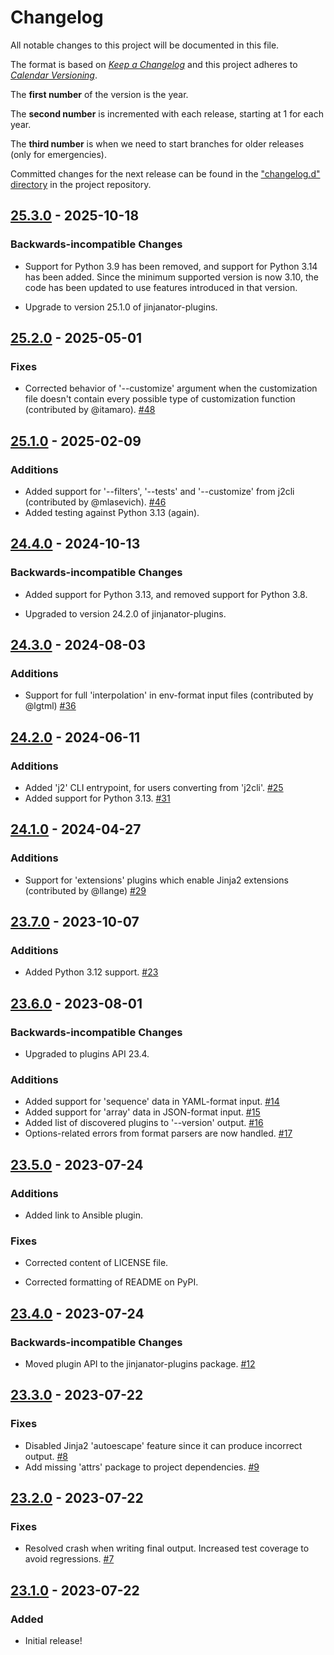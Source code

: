 # Changelog

All notable changes to this project will be documented in this file.

The format is based on [*Keep a
Changelog*](https://keepachangelog.com/en/1.0.0/) and this project
adheres to [*Calendar Versioning*](https://calver.org/).

The **first number** of the version is the year.

The **second number** is incremented with each release, starting at 1
for each year.

The **third number** is when we need to start branches for older
releases (only for emergencies).

Committed changes for the next release can be found in the ["changelog.d"
directory](https://github.com/kpfleming/jinjanator/tree/main/changelog.d)
in the project repository.

<!--
Do *NOT* add changelog entries here!

This changelog is managed by towncrier and is compiled at release time.

See https://github.com/kpfleming/jinjanator/blob/main/.github/CONTRIBUTING.md#changelog for details.
-->

<!-- towncrier release notes start -->

## [25.3.0](https://github.com/kpfleming/jinjanator/tree/25.3.0) - 2025-10-18

### Backwards-incompatible Changes

- Support for Python 3.9 has been removed, and support for Python 3.14
  has been added. Since the minimum supported version is now 3.10, the
  code has been updated to use features introduced in that version.
  
- Upgrade to version 25.1.0 of jinjanator-plugins.
  

## [25.2.0](https://github.com/kpfleming/jinjanator/tree/25.2.0) - 2025-05-01

### Fixes

- Corrected behavior of '--customize' argument when the customization file
  doesn't contain every possible type of customization function
  (contributed by @itamaro).
  [#48](https://github.com/kpfleming/jinjanator/issues/48)

## [25.1.0](https://github.com/kpfleming/jinjanator/tree/25.1.0) - 2025-02-09

### Additions

- Added support for '--filters', '--tests' and '--customize' from j2cli
  (contributed by @mlasevich).
  [#46](https://github.com/kpfleming/jinjanator/issues/46)
- Added testing against Python 3.13 (again).
  

## [24.4.0](https://github.com/kpfleming/jinjanator/tree/24.4.0) - 2024-10-13

### Backwards-incompatible Changes

- Added support for Python 3.13, and removed support for Python 3.8.
  
- Upgraded to version 24.2.0 of jinjanator-plugins.
  

## [24.3.0](https://github.com/kpfleming/jinjanator/tree/24.3.0) - 2024-08-03

### Additions

- Support for full 'interpolation' in env-format input files (contributed by @lgtml)
  [#36](https://github.com/kpfleming/jinjanator/issues/36)

## [24.2.0](https://github.com/kpfleming/jinjanator/tree/24.2.0) - 2024-06-11

### Additions

- Added 'j2' CLI entrypoint, for users converting from 'j2cli'.
  [#25](https://github.com/kpfleming/jinjanator/issues/25)
- Added support for Python 3.13.
  [#31](https://github.com/kpfleming/jinjanator/issues/31)

## [24.1.0](https://github.com/kpfleming/jinjanator/tree/24.1.0) - 2024-04-27

### Additions

- Support for 'extensions' plugins which enable Jinja2 extensions (contributed by @llange)
  [#29](https://github.com/kpfleming/jinjanator/issues/29)

## [23.7.0](https://github.com/kpfleming/jinjanator/tree/23.7.0) - 2023-10-07

### Additions

- Added Python 3.12 support.
  [#23](https://github.com/kpfleming/jinjanator/issues/23)


## [23.6.0](https://github.com/kpfleming/jinjanator/tree/23.6.0) - 2023-08-01

### Backwards-incompatible Changes

- Upgraded to plugins API 23.4.
  


### Additions

- Added support for 'sequence' data in YAML-format input.
  [#14](https://github.com/kpfleming/jinjanator/issues/14)
- Added support for 'array' data in JSON-format input.
  [#15](https://github.com/kpfleming/jinjanator/issues/15)
- Added list of discovered plugins to '--version' output.
  [#16](https://github.com/kpfleming/jinjanator/issues/16)
- Options-related errors from format parsers are now handled.
  [#17](https://github.com/kpfleming/jinjanator/issues/17)


## [23.5.0](https://github.com/kpfleming/jinjanator/tree/23.5.0) - 2023-07-24

### Additions

- Added link to Ansible plugin.
  


### Fixes

- Corrected content of LICENSE file.
  
- Corrected formatting of README on PyPI.


## [23.4.0](https://github.com/kpfleming/jinjanator/tree/23.4.0) - 2023-07-24

### Backwards-incompatible Changes

- Moved plugin API to the jinjanator-plugins package.
  [#12](https://github.com/kpfleming/jinjanator/issues/12)


## [23.3.0](https://github.com/kpfleming/jinjanator/tree/23.3.0) - 2023-07-22

### Fixes

- Disabled Jinja2 'autoescape' feature since it can produce incorrect output.
  [#8](https://github.com/kpfleming/jinjanator/issues/8)
- Add missing 'attrs' package to project dependencies.
  [#9](https://github.com/kpfleming/jinjanator/issues/9)


## [23.2.0](https://github.com/kpfleming/jinjanator/tree/23.2.0) - 2023-07-22

### Fixes

- Resolved crash when writing final output. Increased test coverage to avoid regressions.
  [#7](https://github.com/kpfleming/jinjanator/issues/7)


## [23.1.0](https://github.com/kpfleming/jinjanator/tree/23.1.0) - 2023-07-22

### Added

- Initial release!

